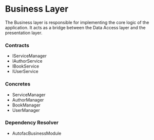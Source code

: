 # Business Layer
The Business layer is responsible for implementing the core logic of the application. It acts as a bridge between the Data Access layer and the presentation layer.

### Contracts
- IServiceManager
- IAuthorService
- IBookService
- IUserService

### Concretes
- ServiceManager
- AuthorManager
- BookManager
- UserManager

### Dependency Resolver
- AutofacBusinessModule
